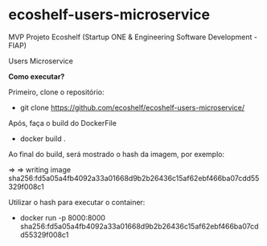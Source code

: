 # ecoshelf-users-microservice
MVP Projeto Ecoshelf (Startup ONE &amp; Engineering Software Development - FIAP)

Users Microservice

**Como executar?**

Primeiro, clone o repositório:

- git clone https://github.com/ecoshelf/ecoshelf-users-microservice/

Após, faça o build do DockerFile

- docker build .

Ao final do build, será mostrado o hash da imagem, por exemplo:

=> => writing image sha256:fd5a05a4fb4092a33a01668d9b2b26436c15af62ebf466ba07cdd55329f008c1       

Utilizar o hash para executar o container:

- docker run -p 8000:8000 sha256:fd5a05a4fb4092a33a01668d9b2b26436c15af62ebf466ba07cdd55329f008c1       

